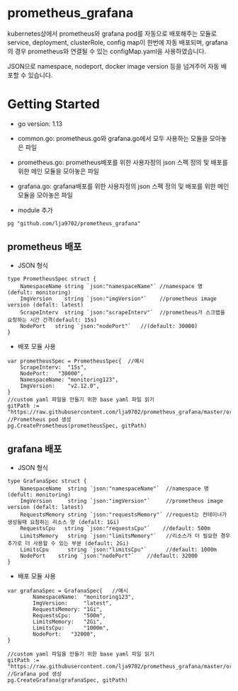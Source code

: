 # prometheus_grafana
kubernetes상에서 prometheus와 grafana pod를 자동으로 배포해주는 모듈로
service, deployment, clusterRole, config map이 한번에 자동 배포되며,
grafana의 경우 prometheus와 연결될 수 있는 configMap.yaml을 사용하였습니다.

JSON으로 namespace, nodeport, docker image version 등을 넘겨주어 자동 배포할 수 있습니다.

# Getting Started
- go version: 1.13
- common.go: prometheus.go와 grafana.go에서 모두 사용하는 모듈을 모아놓은 파일
- prometheus.go: prometheus배포를 위한 사용자정의 json 스펙 정의 및 배포를 위한 메인 모듈을 모아놓은 파일
- grafana.go: grafana배포를 위한 사용자정의 json 스펙 정의 및 배포를 위한 메인 모듈을 모아놓은 파일

- module 추가
```
pg "github.com/lja9702/prometheus_grafana"
```
## prometheus 배포
* JSON 형식
```
type PrometheusSpec struct {
	NamespaceName string `json:"namespaceName"` //namespace 명 (defult: monitoring)
	ImgVersion    string `json:"imgVersion"`    //prometheus image version (defalt: latest)
	ScrapeInterv  string `json:"scrapeInterv"`  //prometheus가 스크랩을 요청하는 시간 간격(default: 15s)
	NodePort   string `json:"nodePort"`   //(default: 30000)
}
```
* 배포 모듈 사용
```
var prometheusSpec = PrometheusSpec{  //예시
    ScrapeInterv:  "15s",
    NodePort:   "30000",
    NamespaceName: "monitoring123",
    ImgVersion:    "v2.12.0",
}
//custom yaml 파일을 만들기 위한 base yaml 파일 읽기
gitPath := "https://raw.githubusercontent.com/lja9702/prometheus_grafana/master/origin_yaml_list/"
//Prometheus pod 생성
pg.CreatePrometheus(prometheusSpec, gitPath)
```
## grafana 배포
* JSON 형식
```
type GrafanaSpec struct {
	NamespaceName  string `json:"namespaceName"`  //namespace 명 (defult: monitoring)
	ImgVersion     string `json:"imgVersion"`     //prometheus image version (defalt: latest)
	RequestsMemory string `json:"requestsMemory"` //request는 컨테이너가 생성될때 요청하는 리소스 양 (defalt: 1Gi)
	RequestsCpu   string `json:"requestsCpu"`    //default: 500m
	LimitsMemory   string `json:"limitsMemory"`   //리소스가 더 필요한 경우 추가로 더 사용할 수 있는 부분 (default: 2Gi)
	LimitsCpu      string `json:"limitsCpu"`      //default: 1000m
	NodePort	string `json:"nodePort"`	//default: 32000
}
```
* 배포 모듈 사용
```
var grafanaSpec = GrafanaSpec{   //예시
  		NamespaceName:  "monitoring123",
  		ImgVersion:     "latest",
  		RequestsMemory: "1Gi",
  		RequestsCpu:    "500m",
  		LimitsMemory:   "2Gi",
  		LimitsCpu:      "1000m",
  		NodePort:	"32000",
}

//custom yaml 파일을 만들기 위한 base yaml 파일 읽기
gitPath := "https://raw.githubusercontent.com/lja9702/prometheus_grafana/master/origin_yaml_list/"
//Grafana pod 생성
pg.CreateGrafana(grafanaSpec, gitPath)
```

